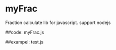 myFrac
======

Fraction calculate lib for javascript. support nodejs

##code:
myFrac.js 

##exampel:
test.js
